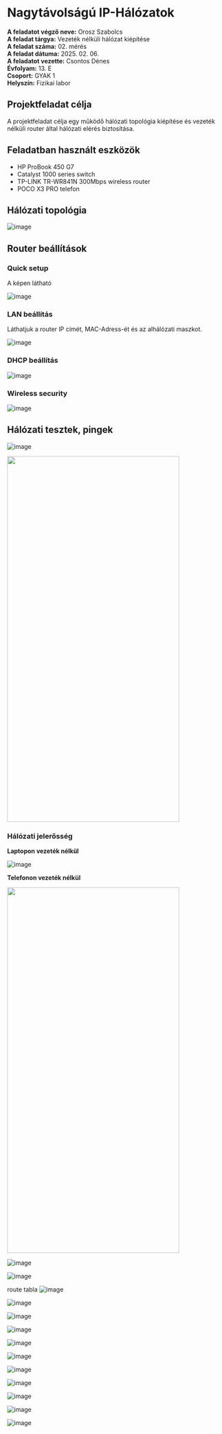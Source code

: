 # Nagytávolságú IP-Hálózatok   

**A feladatot végző neve:** Orosz Szabolcs   
**A feladat tárgya:** Vezeték nélküli hálózat kiépítése  
**A feladat száma:** 02. mérés   
**A feladat dátuma:** 2025. 02. 06.   
**A feladatot vezette:** Csontos Dénes  
**Évfolyam:** 13. E  
**Csoport:** GYAK 1   
**Helyszín:** Fizikai labor  


## Projektfeladat célja   
A projektfeladat célja egy működő hálózati topológia kiépítése és vezeték nélküli router által hálózati elérés biztosítása.  

## Feladatban használt eszközök  
  -  HP ProBook 450 G7  
  -  Catalyst 1000 series switch  
  -  TP-LINK TR-WR841N 300Mbps wireless router
  -  POCO X3 PRO telefon  

## Hálózati topológia   

![image](https://github.com/user-attachments/assets/6306094c-c945-4a58-bd0a-b2decedb23b7)


## Router beállítások  

### Quick setup   

A képen látható 

![image](https://github.com/user-attachments/assets/368ebf63-e743-412d-98cb-8a41360bd889)  

### LAN beállítás   

Láthatjuk a router IP címét, MAC-Adress-ét és az alhálózati maszkot.  

![image](https://github.com/user-attachments/assets/21f1bc5a-cfae-4e3a-902d-a76dc24ae189)  

### DHCP beállítás  

![image](https://github.com/user-attachments/assets/1fb2d6f8-da4c-4914-8771-aeabb88a6f0a)

### Wireless security  

![image](https://github.com/user-attachments/assets/588f51c2-dbf0-4879-bdb9-4227bc61ac26)


## Hálózati tesztek, pingek  

![image](https://github.com/user-attachments/assets/aec96ae6-ac13-4aaf-b0fc-4a8420fdf107)

<img src="https://github.com/user-attachments/assets/a27b8105-ffce-4e3e-b9bb-455c5e8a3f7a" width="400" height="850">  

### Hálózati jelerősség

**Laptopon vezeték nélkül**

![image](https://github.com/user-attachments/assets/d3b5c37d-871a-4af1-b3ad-742ab3550e38)

**Telefonon vezeték nélkül**

<img src="https://github.com/user-attachments/assets/9abd2f62-b67d-4042-b3a5-34be1ed6fb91" width="400" height="850">  


![image](https://github.com/user-attachments/assets/f0d26d4d-3c5a-4627-b39c-cf4cd36e2b56)

![image](https://github.com/user-attachments/assets/e8d6bbf2-c4e6-4068-b3d5-f89e37342a08)

route tabla ![image](https://github.com/user-attachments/assets/21cec3fb-3512-4e61-8c65-93f02f303d6d)


![image](https://github.com/user-attachments/assets/d7fd821f-26c2-4504-91c3-cb4fbf52e4f3)

![image](https://github.com/user-attachments/assets/3e4a13b4-5654-41d3-b1d5-92c6213444d1)

![image](https://github.com/user-attachments/assets/1792757b-a242-4ff0-a15e-642bd917604c)

![image](https://github.com/user-attachments/assets/edfe8206-aad0-43f2-aea2-4277c2ea06c8)

![image](https://github.com/user-attachments/assets/c6847559-2fe6-4b68-afe4-c70f9ae6c16f)

![image](https://github.com/user-attachments/assets/6e7478a7-38cf-4a2d-b39e-d7eb3454d602)


![image](https://github.com/user-attachments/assets/6c1841d2-a7c9-4ea8-ae76-c6fad00bd0a7)


![image](https://github.com/user-attachments/assets/606e1886-c314-4613-b589-c0e14c2a553b)

![image](https://github.com/user-attachments/assets/2a1e4852-4597-4b8d-963d-0dcac598f3ae)

![image](https://github.com/user-attachments/assets/924c34e6-94c4-45a9-ad16-ca6d713cbfb8)















